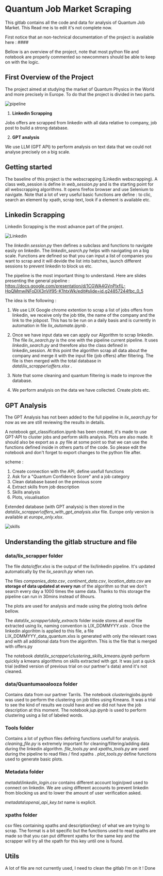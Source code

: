 # **Quantum Job Market Scraping**

This gitlab contains all the code and data for analysis of Quantum Job Market. This Read me is to edit it's not complete now. 

First notice that an non-technical documentation of the project is available here : ####

Bellow is an overview of the project, note that most python file and notebook are properly commented so newcommers should be able to keep on with the logic.

## First Overview of the Project

The project aimed at studying the market of Quantum Physics in the World and more precisely in Europe. To do that the project is divided in two parts.

![pipeline](https://gitlab.com/scienceathome/datasci/quantum-jobs/-/blob/9fc3c4e1f228fb03a755ea6b92b5a264f023c886/data/lix_scrapper/useful/pipeline.png)

1. **Linkedin Scrapping**

Jobs offers are scrapped from linkedin with all data relative to company, job post to build a strong database.


2. **GPT analysis**

We use LLM (GPT API) to perform analysis on text data that we could not analyse precisely on a big scale.

## **Getting started**
 
 The baseline of this project is the webscrapping (Linkedin webscrapping). A class web_session is define in *web_session.py* and is the starting point for all webscrapping algorithms. It opens firefox browser and use Selenium to navigate. Note that a lot of very useful basic functions are define : to clic, search an element by xpath, scrap text, look if a element is available etc.


## **Linkedin Scrapping**

Linkedin Scrapping is the most advance part of the project.

![Linkedin](https://gitlab.com/scienceathome/datasci/quantum-jobs/-/blob/9fc3c4e1f228fb03a755ea6b92b5a264f023c886/data/lix_scrapper/useful/database.png)


The *linkedin.session.py* then defines a subclass and functions to navigate easily on linkedin. The *linkedin_search.py* helps with navigating on a big scale. Functions are defined so that you can input a list of companies you want to scrap and it will devide the list into batches, launch different sessions to prevent linkedin to block us etc.

The pipeline is the most important thing to understand. Here are slides presenting the general pipeline : 
https://docs.google.com/presentation/d/1CGWA4GVnPIxfiL-HpQMmwiNFoDIX3nVif95-K1htxWk/edit#slide=id.g24857244fbc_0_5

The idea is the following : 
1. We use LIX Google chrome extention to scrap a list of jobs offers from linkedin, we receive only the job title, the name of the company and the link to the jobpost. This has to be run on a daily basis and is currently in automation in file *lix_automate.ipynb* . 

2. Once we have input data we can apply our Algorithm to scrap linkedin. The file *lix_search.py* is the one with the pipeline current pipeline. It uses *linkedin_search.py* and therefore also the class defined in linkedin_session. At this point the algorithm scrap all data about the company and merge it with the input file (job offers) after filtering. The file is then merged with the total database in 
*data\lix_scrapper\offers.xlsx* .

3. Note that some cleaning and  quantum filtering is made to improve the database. 

4. We perform analysis on the data we have collected. Create plots etc.

## **GPT Analysis** 

The GPT Analysis has not been added to the full pipeline in *lix_search.py* for now as we are still reviewing the results in details.

A notebook gpt_classification.ipynb has been created, it's made to use GPT-API to cluster jobs and perform skills analysis. Plots are also made. It should also be export as a .py file  at some point so that we can use the functions defined inside in others parts of the code. So please edit the notebook and don't forget to export changes to the python file after. 

scheme : 
1. Create connection with the API, define usefull functions
2. Ask for a "Quantum Confidence Score" and a job category
3. Clean database based on the previous score
4. Extract skills from job description
5. Skills analysis 
6. Plots, visualisation 

 Extended database (with GPT analysis) is then stored in the *data\lix_scrapper\offers_with_gpt_analysis.xlsx* file. Europe only version is available at *europe_only.xlsx*. 

 ![skills](https://gitlab.com/scienceathome/datasci/quantum-jobs/-/blob/9fc3c4e1f228fb03a755ea6b92b5a264f023c886/data/lix_scrapper/useful/skills%20analysis.png)
 
## **Understanding the gitlab structure and file**

### data/lix_scrapper folder

The file *data/offer.xlxs* is the output of the lix/linkedin pipeline. It's updated automatically by the *lix_search.py* when run. 

The files *companies_data.csv*, *continent_data.csv*, *location_data.csv* are **storage of data updated at every run** of the algorithm so that we don't search every day a 1000 times the same data. Thanks to this storage the pipeline can run in 30mins instead of 8hours.

The plots are used for analysis and made using the ploting tools define bellow.

The *data\lix_scrapper\daily_extracts* folder inside stores all excel file extracted using lix, naming convention is LIX_DDMMYYY.xslx . Once the linkedin algorihtm is applied to this file, a file LIX_DDMMYYY_data_quantum.xlxs is generated with only the relevant rows and with all additional data from the algorithm. This is the file that is merged with offers.py

The notebook *data\lix_scrapper\clustering_skills_kmeans.ipynb* perform quickly a kmeans algorithms on skills extracted with gpt. It was just a quick trial (edited version of previous trial on our partner's data) annd it's not cleaned. 

### data/Quantumaoalooza folder

Contains data from our partner Tarrils. The notebook *clusteringjobs.ipynb* was used to perform the clustering on job titles using Kmeans. It was a trial to see the kind of results we could have and we did not have the job description at this moment. 
The notebook *jup.ipynb* is used to perform clustering using a list of labeled words.

### Tools folder 
Contains a lot of python files defining functions usefull for analysis. 
*cleaning_file.py* is extremely important for cleaning/filtering/adding data during the linkedin algorithm.
*file_tools.py* and *xpaths_tools.py* are used during the pipeline to read files / find xpaths . 
*plot_tools.py* define functions used to generate basic plots. 

### Metadata folder 

*metada\linkedin_login.csv* contains different account login/pwd used to connect on linkedin. We are using different accounts to prevent linkedin from blocking us and to lower the amount of user verification asked.

*metadata\openai_api_key.txt* name is explicit.
### xpaths folder

csv files containing xpaths and description(key) of what we are trying to scrap. The format is a bit specific but the functions used to read xpaths are made so that you can put different xpaths for the same key and the scrapper will try all the xpath for this key until one is found.

## **Utils**

A lot of file are not currently used, I need to clean the gitlab I'm on it ! Done
